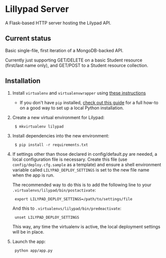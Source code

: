 # Lillypad Server

A Flask-based HTTP server hosting the Lilypad API.

## Current status

Basic single-file, first iteration of a MongoDB-backed API.

Currently just supporting GET/DELETE on a basic Student resource (first/last
name only), and GET/POST to a Student resource collection.

## Installation

1.  Install `virtualenv` and `virtualenvwrapper` using [these instructions](http://docs.python-guide.org/en/latest/dev/virtualenvs.html)
    - If you don't have `pip` installed, [check out this guide](http://docs.python-guide.org/en/latest/#getting-started)
      for a full how-to on a good way to set up a local Python installation.

2. Create a new virtual environment for Lilypad:

        $ mkvirtualenv lilypad

3. Install dependencies into the new environment:

        $ pip install -r requirements.txt

4. If settings other than those declared in config/default.py are needed, a
    local configuration file is necessary. Create this file (use
    `config/deploy.cfg.sample` as a template) and ensure a shell environment
    variable called `LILYPAD_DEPLOY_SETTINGS` is set to the new file name
    when the app is run.

    The recommended way to do this is to add the following line to your
    `.virtualenvs/lilypad/bin/postactivate`:

        export LILYPAD_DEPLOY_SETTINGS=/path/to/settings/file

    And this to `.virtualenvs/lilypad/bin/predeactivate`:

        unset LILYPAD_DEPLOY_SETTINGS

    This way, any time the virtualenv is active, the local deployment settings
    will be in place.

5. Launch the app:

        python app/app.py
